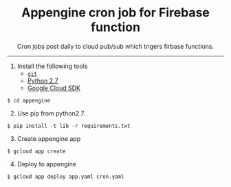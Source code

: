 <p align="center">
  <h1 align="center">Appengine cron job for Firebase function</h1>
  <p align="center">Cron jobs post daily to cloud pub/sub which trigers firbase functions.</p>
</p>

-----------

1) Install the following tools
    * [`git`](https://git-scm.com/downloads)
    * [Python 2.7](https://www.python.org/download/releases/2.7/)
    * [Google Cloud SDK](http://cloud.google.com/sdk/)

```shell
$ cd appengine
```

2) Use pip from python2.7.
```shell
$ pip install -t lib -r requirements.txt
```

3) Create appengine app
```shell
$ gcloud app create
```

4) Deploy to appengine
```shell
$ gcloud app deploy app.yaml cron.yaml
```